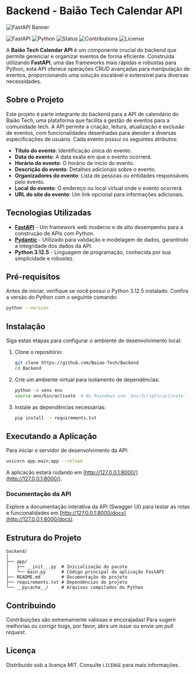 # Backend - Baião Tech Calendar API

![FastAPI Banner](https://fastapi.tiangolo.com/img/logo-margin/logo-teal.png)

![FastAPI](https://img.shields.io/badge/FastAPI-0.112.2-teal)
![Python](https://img.shields.io/badge/Python-3.12.5-blue)
![Status](https://img.shields.io/badge/Status-Development-orange)
![Contributions](https://img.shields.io/badge/Contributions-Welcome-brightgreen)
![License](https://img.shields.io/badge/license-MIT-green)

A **Baião Tech Calendar API** é um componente crucial do backend que permite gerenciar e organizar eventos de forma eficiente. Construída utilizando **FastAPI**, uma das frameworks mais rápidas e robustas para Python, esta API oferece operações CRUD avançadas para manipulação de eventos, proporcionando uma solução escalável e extensível para diversas necessidades.

## Sobre o Projeto

Este projeto é parte integrante do backend para a API de calendário do Baião Tech, uma plataforma que facilita a gestão de eventos para a comunidade tech. A API permite a criação, leitura, atualização e exclusão de eventos, com funcionalidades desenhadas para atender a diversas especificações de usuário. Cada evento possui os seguintes atributos:

- **Título do evento**: Identificação única do evento.
- **Data do evento**: A data exata em que o evento ocorrerá.
- **Horário do evento**: O horário de início do evento.
- **Descrição do evento**: Detalhes adicionais sobre o evento.
- **Organizadores do evento**: Lista de pessoas ou entidades responsáveis pelo evento.
- **Local do evento**: O endereço ou local virtual onde o evento ocorrerá.
- **URL do site do evento**: Um link opcional para informações adicionais.

## Tecnologias Utilizadas

- **[FastAPI](https://fastapi.tiangolo.com/)** - Um framework web moderno e de alto desempenho para a construção de APIs com Python.
- **[Pydantic](https://pydantic-docs.helpmanual.io/)** - Utilizado para validação e modelagem de dados, garantindo a integridade dos dados da API.
- **Python 3.12.5** - Linguagem de programação, conhecida por sua simplicidade e robustez.

## Pré-requisitos

Antes de iniciar, verifique se você possui o Python 3.12.5 instalado. Confira a versão do Python com o seguinte comando:

```bash
python --version
```

## Instalação

Siga estas etapas para configurar o ambiente de desenvolvimento local:

1. Clone o repositório:

   ```bash
   git clone https://github.com/Baiao-Tech/Backend
   cd Backend
   ```

2. Crie um ambiente virtual para isolamento de dependências:

   ```bash
   python -m venv env
   source env/bin/activate  # No Ruindows use `env\Scripts\activate`
   ```

3. Instale as dependências necessárias:

   ```bash
   pip install -r requirements.txt
   ```

## Executando a Aplicação

Para iniciar o servidor de desenvolvimento da API:

```bash
uvicorn app.main:app --reload
```

A aplicação estará rodando em [http://127.0.0.1:8000/](http://127.0.0.1:8000/).

### Documentação da API

Explore a documentação interativa da API (Swagger UI) para testar as rotas e funcionalidades em [http://127.0.0.1:8000/docs](http://127.0.0.1:8000/docs).

## Estrutura do Projeto

```
backend/
│
├── app/
│   ├── __init__.py  # Inicialização do pacote
│   └── main.py      # Código principal da aplicação FastAPI
├── README.md        # Documentação do projeto
├── requirements.txt # Dependências do projeto
└── __pycache__/     # Arquivos compilados do Python
```

## Contribuindo

Contribuições são extremamente valiosas e encorajadas! Para sugerir melhorias ou corrigir bugs, por favor, abra um *issue* ou envie um *pull request*.

## Licença

Distribuído sob a licença MIT. Consulte `LICENSE` para mais informações.